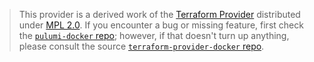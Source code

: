 > This provider is a derived work of the [Terraform Provider](https://github.com/kreuzwerker/terraform-provider-docker)
> distributed under [MPL 2.0](https://www.mozilla.org/en-US/MPL/2.0/). If you encounter a bug or missing feature,
> first check the [`pulumi-docker` repo](https://github.com/pulumi/pulumi-docker/issues); however, if that doesn't turn up anything,
> please consult the source [`terraform-provider-docker` repo](https://github.com/kreuzwerker/terraform-provider-docker/issues).
